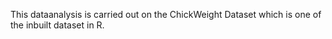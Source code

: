 This dataanalysis is carried out on the ChickWeight Dataset which is one of the inbuilt dataset in R.
